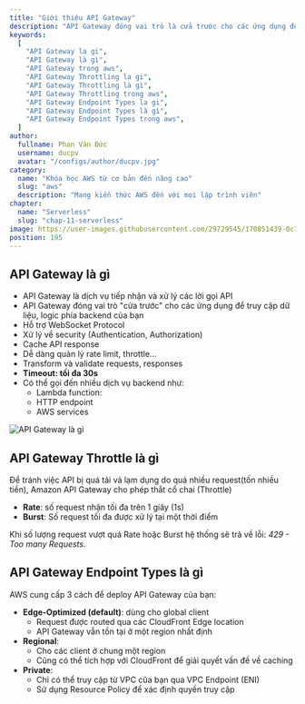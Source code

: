 ```yaml
---
title: "Giới thiệu API Gateway"
description: "API Gateway đóng vai trò là cửa trước cho các ứng dụng để truy cập dữ liệu, logic nghiệp vụ hoặc chức năng từ các dịch vụ backend của bạn"
keywords:
  [
    "API Gateway la gi",
    "API Gateway là gì",
    "API Gateway trong aws",
    "API Gateway Throttling la gi",
    "API Gateway Throttling là gì",
    "API Gateway Throttling trong aws",
    "API Gateway Endpoint Types la gi",
    "API Gateway Endpoint Types là gì",
    "API Gateway Endpoint Types trong aws",
  ]
author:
  fullname: Phan Văn Đức
  username: ducpv
  avatar: "/configs/author/ducpv.jpg"
category:
  name: "Khóa học AWS từ cơ bản đến nâng cao"
  slug: "aws"
  description: "Mang kiến thức AWS đến với mọi lập trình viên"
chapter:
  name: "Serverless"
  slug: "chap-11-serverless"
image: https://user-images.githubusercontent.com/29729545/170851439-0c785f18-9246-4af6-b8c5-986819a6f031.png
position: 195
---
```


## API Gateway là gì

- API Gateway là dịch vụ tiếp nhận và xử lý các lời gọi API
- API Gateway đóng vai trò "cửa trước" cho các ứng dụng để truy cập dữ liệu, logic phía backend của bạn
- Hỗ trợ WebSocket Protocol
- Xử lý về security (Authentication, Authorization)
- Cache API response
- Dễ dàng quản lý rate limit, throttle...
- Transform và validate requests, responses
- **Timeout: tối đa 30s**
- Có thể gọi đến nhiều dịch vụ backend như:
  - Lambda function:
  - HTTP endpoint
  - AWS services

![API Gateway là gì](https://user-images.githubusercontent.com/29729545/170851439-0c785f18-9246-4af6-b8c5-986819a6f031.png)

## API Gateway Throttle là gì

Để tránh việc API bị quá tải và lạm dụng do quá nhiều request(tốn nhiều tiền), Amazon API Gateway cho phép thắt cổ chai (Throttle)

- **Rate**: số request nhận tối đa trên 1 giây (1s)
- **Burst**: Số request tối đa được xử lý tại một thời điểm

Khi số lượng request vượt quá Rate hoặc Burst hệ thống sẽ trả về lỗi: _429 - Too many Requests._

## API Gateway Endpoint Types là gì

AWS cung cấp 3 cách để deploy API Gateway của bạn:

- **Edge-Optimized (default)**: dùng cho global client
  - Request được routed qua các CloudFront Edge location
  - API Gateway vẫn tồn tại ở một region nhất định
- **Regional**:
  - Cho các client ở chung một region
  - Cũng có thể tích hợp với CloudFront để giải quyết vấn đề về caching
- **Private**:
  - Chỉ có thể truy cập từ VPC của bạn qua VPC Endpoint (ENI)
  - Sử dụng Resource Policy để xác định quyền truy cập
